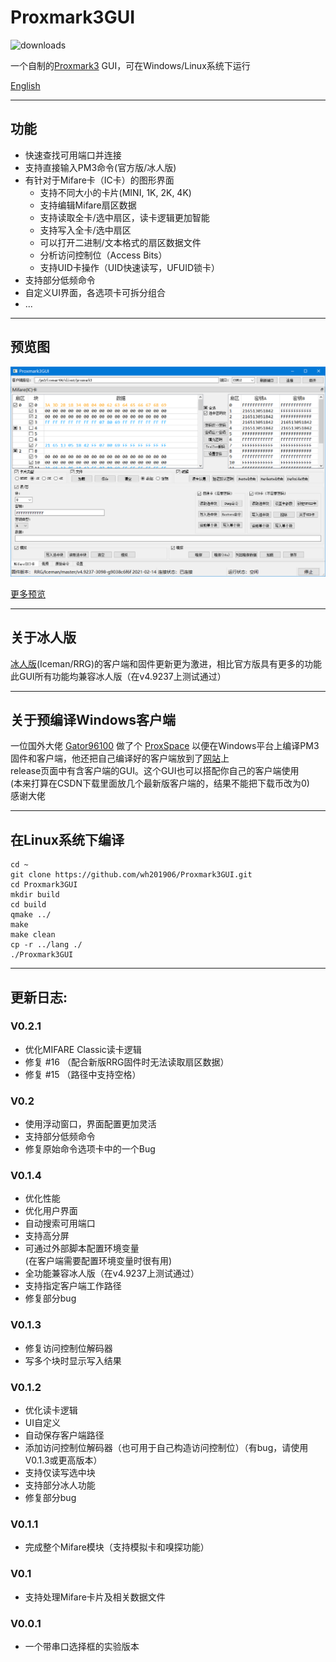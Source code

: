 # Proxmark3GUI
![downloads](https://img.shields.io/github/downloads/wh201906/Proxmark3GUI/total)  

一个自制的[Proxmark3](https://github.com/Proxmark/proxmark3) GUI，可在Windows/Linux系统下运行

[English](../../README.md)

***

## 功能

+ 快速查找可用端口并连接
+ 支持直接输入PM3命令(官方版/冰人版)
+ 有针对于Mifare卡（IC卡）的图形界面
    + 支持不同大小的卡片(MINI, 1K, 2K, 4K)
    + 支持编辑Mifare扇区数据
    + 支持读取全卡/选中扇区，读卡逻辑更加智能
    + 支持写入全卡/选中扇区
    + 可以打开二进制/文本格式的扇区数据文件
    + 分析访问控制位（Access Bits）
    + 支持UID卡操作（UID快速读写，UFUID锁卡）
+ 支持部分低频命令
+ 自定义UI界面，各选项卡可拆分组合
+ ...

***

## 预览图
![preview](../img/preview_zh_CN.png)  

 [更多预览](../doc/previews.md)  

***

 ## 关于冰人版
 [冰人版](https://github.com/RfidResearchGroup/proxmark3)(Iceman/RRG)的客户端和固件更新更为激进，相比官方版具有更多的功能  
 此GUI所有功能均兼容冰人版（在v4.9237上测试通过）  

***

## 关于预编译Windows客户端

一位国外大佬 [Gator96100](https://github.com/Gator96100) 做了个 [ProxSpace](https://github.com/Gator96100/ProxSpace) 以便在Windows平台上编译PM3固件和客户端，他还把自己编译好的客户端放到了[网站](https://www.proxmarkbuilds.org/)上  
release页面中有含客户端的GUI。这个GUI也可以搭配你自己的客户端使用  
(本来打算在CSDN下载里面放几个最新版客户端的，结果不能把下载币改为0)  
感谢大佬  

***

## 在Linux系统下编译

    cd ~
    git clone https://github.com/wh201906/Proxmark3GUI.git
    cd Proxmark3GUI
    mkdir build
    cd build
    qmake ../
    make
    make clean
    cp -r ../lang ./
    ./Proxmark3GUI

***

## 更新日志:

### V0.2.1
+ 优化MIFARE Classic读卡逻辑
+ 修复 #16 （配合新版RRG固件时无法读取扇区数据）
+ 修复 #15 （路径中支持空格）

### V0.2
+ 使用浮动窗口，界面配置更加灵活  
+ 支持部分低频命令  
+ 修复原始命令选项卡中的一个Bug  

### V0.1.4
+ 优化性能  
+ 优化用户界面  
+ 自动搜索可用端口  
+ 支持高分屏  
+ 可通过外部脚本配置环境变量  
(在客户端需要配置环境变量时很有用)  
+ 全功能兼容冰人版（在v4.9237上测试通过）  
+ 支持指定客户端工作路径
+ 修复部分bug

### V0.1.3
+ 修复访问控制位解码器
+ 写多个块时显示写入结果

### V0.1.2
+ 优化读卡逻辑
+ UI自定义
+ 自动保存客户端路径
+ 添加访问控制位解码器（也可用于自己构造访问控制位）（有bug，请使用V0.1.3或更高版本）
+ 支持仅读写选中块
+ 支持部分冰人功能
+ 修复部分bug

### V0.1.1
+ 完成整个Mifare模块（支持模拟卡和嗅探功能）

### V0.1
+ 支持处理Mifare卡片及相关数据文件

### V0.0.1
+ 一个带串口选择框的实验版本
